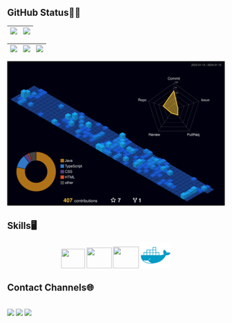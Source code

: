 ## GitHub Status👨‍💻
  | ![](http://github-profile-summary-cards.vercel.app/api/cards/profile-details?username=yellowisk&theme=yeblu) | ![](http://github-profile-summary-cards.vercel.app/api/cards/productive-time?username=yellowisk&theme=yeblu&utcOffset=8) 
| :-: | :-: |

| ![](http://github-profile-summary-cards.vercel.app/api/cards/stats?username=yellowisk&theme=yeblu) | ![](http://github-profile-summary-cards.vercel.app/api/cards/repos-per-language?username=yellowisk&theme=yeblu) | ![](http://github-profile-summary-cards.vercel.app/api/cards/most-commit-language?username=yellowisk&theme=yeblu) 
| :-: | :-: | :-: |

![](./profile-3d-contrib/profile-night-view.svg)
  
## Skills🖥
<div style="display: inline_block" align="center">
    <img height="45" width="55" src="https://cdn.jsdelivr.net/gh/devicons/devicon/icons/spring/spring-original.svg" />
    <img height="48" width="58" src="https://cdn.jsdelivr.net/gh/devicons/devicon/icons/postgresql/postgresql-plain.svg" />
  <img height="50" width="60" src="https://cdn.jsdelivr.net/gh/devicons/devicon/icons/angularjs/angularjs-original.svg" />
    <img height="60" width="70" src="https://raw.githubusercontent.com/devicons/devicon/master/icons/docker/docker-plain.svg">
</div>

## Contact Channels🌐
<div style="display: inline_block"><br>
  <a href="https://www.instagram.com/yellowisk/"><img align="center" src="https://img.shields.io/badge/Instagram-D62976?style=for-the-badge&logo=instagram&logoColor=white"></a>
  <a href="https://www.linkedin.com/in/heitor-leite-de-almeida-582114273"><img align="center" src="https://img.shields.io/badge/-LinkedIn-%230077B5?style=for-the-badge&logo=linkedin&logoColor=white"></a>
  <a href = "mailto: oheitoralmeida2013@gmail.com"><img align="center" src="https://img.shields.io/badge/Gmail-BB001B?style=for-the-badge&logo=gmail&logoColor=white" target="_blank"></a>
</div>
